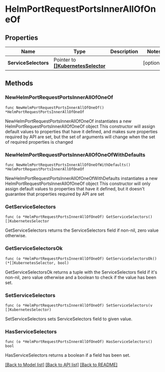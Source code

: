 # HelmPortRequestPortsInnerAllOfOneOf

## Properties

Name | Type | Description | Notes
------------ | ------------- | ------------- | -------------
**ServiceSelectors** | Pointer to [**[]KubernetesSelector**](KubernetesSelector.md) |  | [optional] 

## Methods

### NewHelmPortRequestPortsInnerAllOfOneOf

`func NewHelmPortRequestPortsInnerAllOfOneOf() *HelmPortRequestPortsInnerAllOfOneOf`

NewHelmPortRequestPortsInnerAllOfOneOf instantiates a new HelmPortRequestPortsInnerAllOfOneOf object
This constructor will assign default values to properties that have it defined,
and makes sure properties required by API are set, but the set of arguments
will change when the set of required properties is changed

### NewHelmPortRequestPortsInnerAllOfOneOfWithDefaults

`func NewHelmPortRequestPortsInnerAllOfOneOfWithDefaults() *HelmPortRequestPortsInnerAllOfOneOf`

NewHelmPortRequestPortsInnerAllOfOneOfWithDefaults instantiates a new HelmPortRequestPortsInnerAllOfOneOf object
This constructor will only assign default values to properties that have it defined,
but it doesn't guarantee that properties required by API are set

### GetServiceSelectors

`func (o *HelmPortRequestPortsInnerAllOfOneOf) GetServiceSelectors() []KubernetesSelector`

GetServiceSelectors returns the ServiceSelectors field if non-nil, zero value otherwise.

### GetServiceSelectorsOk

`func (o *HelmPortRequestPortsInnerAllOfOneOf) GetServiceSelectorsOk() (*[]KubernetesSelector, bool)`

GetServiceSelectorsOk returns a tuple with the ServiceSelectors field if it's non-nil, zero value otherwise
and a boolean to check if the value has been set.

### SetServiceSelectors

`func (o *HelmPortRequestPortsInnerAllOfOneOf) SetServiceSelectors(v []KubernetesSelector)`

SetServiceSelectors sets ServiceSelectors field to given value.

### HasServiceSelectors

`func (o *HelmPortRequestPortsInnerAllOfOneOf) HasServiceSelectors() bool`

HasServiceSelectors returns a boolean if a field has been set.


[[Back to Model list]](../README.md#documentation-for-models) [[Back to API list]](../README.md#documentation-for-api-endpoints) [[Back to README]](../README.md)


